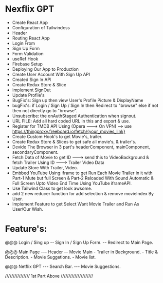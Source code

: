 # Nexflix GPT

- Create React App
- Configuration of Tailwindcss
- Header
- Routing React App
- Login From
- Sign Up Form
- Form Validation
- useRef Hook
- Firebase Setup
- Deploying Our App to Production
- Create User Account With Sign Up API
- Created Sign In API
- Create Redux Store & Slice
- Implement SignOut
- Update Profile's
- BugFix's: Sign up then view User's Profile Picture & DisplayName
- bugFix's: if Login / Sign Up / Sign In then Redirect to "browse" else if not then not directly go to "browse".
- Unsubscribe: the onAuthStaged Authentication when signout.
- URL FILE: Add all hard coded URL in this and export & use.
- Register for TMDB API Using (Opera ---> On VPN) --> use https://thingproxy.freeboard.io/fetch/{your_movies_link}
- Create Custom Hook's to get Movie's, trailer.
- Create Redux Store & Slices to get safe all movie's, & trailer's.
- Devide The Browser in 3 part's headerComponent, mainComponent, secondaryComponent.
- Fetch Data of Movie to get ID ---> send this to VideoBackground & fetch Trailer Using ID ---> Trailer Video Data
- Update Store With Trailer, Video.
- Embbed YouTube Using iframe to get Run Each Movie Trailer in it with Part-1 Mute but full Screen & Part-2   Reloaded With Sound Automatic & Full Screen Upto Video End Time Using YouTube iframeAPI.
- Use Tailwind Class to get look awsome.
- add 2 new reducer function for add selection & remove movieIndex By User.  
- Implement Feature to get Select Want Movie Trailer and Run As User/Our Wish.

# Feature's: 
@@@ Login / Sing up
    -- Sign In / Sign Up Form.
    -- Redirect to Main Page.

@@@ Main Page
    --- Header
        -- Movie Main
            - Trailer in Background.
            - Title & Description.
            - Movie Suggetions.
                - Movie list.

@@@ Netflix GPT
    --- Search Bar.
    --- Movie Suggestions.

//////////////// 1st Part Above /////////////////////